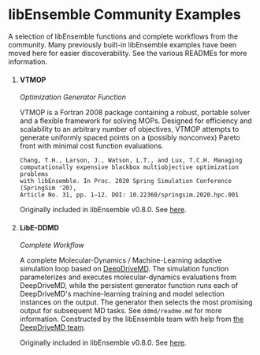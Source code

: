 # libEnsemble Community Examples
A selection of libEnsemble functions and complete workflows from the community.
Many previously built-in libEnsemble examples have been moved here
for easier discoverability. See the various READMEs for more information.

1. #### VTMOP
    *Optimization Generator Function*

    VTMOP is a Fortran 2008 package containing a robust, portable solver and
    a flexible framework for solving MOPs. Designed for efficiency and
    scalability to an arbitrary number of objectives, VTMOP attempts to generate
    uniformly spaced points on a (possibly nonconvex) Pareto front with minimal
    cost function evaluations.

    ```
    Chang, T.H., Larson, J., Watson, L.T., and Lux, T.C.H. Managing
    computationally expensive blackbox multiobjective optimization problems
    with libEnsemble. In Proc. 2020 Spring Simulation Conference (SpringSim '20),
    Article No. 31, pp. 1–12. DOI: 10.22360/springsim.2020.hpc.001
    ```

    Originally included in libEnsemble v0.8.0. See [here](https://github.com/Libensemble/libensemble/tree/main/libensemble/gen_funcs/vtmop_libe).


2. #### LibE-DDMD
    *Complete Workflow*

    A complete Molecular-Dynamics / Machine-Learning adaptive
    simulation loop based on [DeepDriveMD](https://deepdrivemd.github.io/).
    The simulation function parameterizes and executes molecular-dynamics evaluations
    from DeepDriveMD, while the persistent generator function runs each of DeepDriveMD's
    machine-learning training and model selection instances on the output.
    The generator then selects the most promising output for subsequent MD tasks.
    See ``ddmd/readme.md`` for more information. Constructed by the libEnsemble team
    with help from [the DeepDriveMD team](https://deepdrivemd.github.io/team.html).

    Originally included in libEnsemble v0.8.0. See [here](https://github.com/Libensemble/libensemble/tree/main/libensemble/tests/scaling_tests/ddmd).
